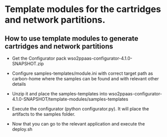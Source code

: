 # Template modules for the cartridges and network partitions.

How to use template modules to generate cartridges and network partitions
-------------------------------------------------------------

- Get the Configurator pack wso2ppaas-configurator-4.1.0-SNAPSHOT.zip

- Configure samples-templates/module.ini with correct target path as carbon-home where the samples can be found and with relevant other details

- Unzip it and place the samples-templates into wso2ppaas-configurator-4.1.0-SNAPSHOT/template-modules/samples-templates

- Execute the configurator (python configurator.py). It will place the artifacts to the samples folder.

- Now that you can go to the relevant application and execute the deploy.sh
